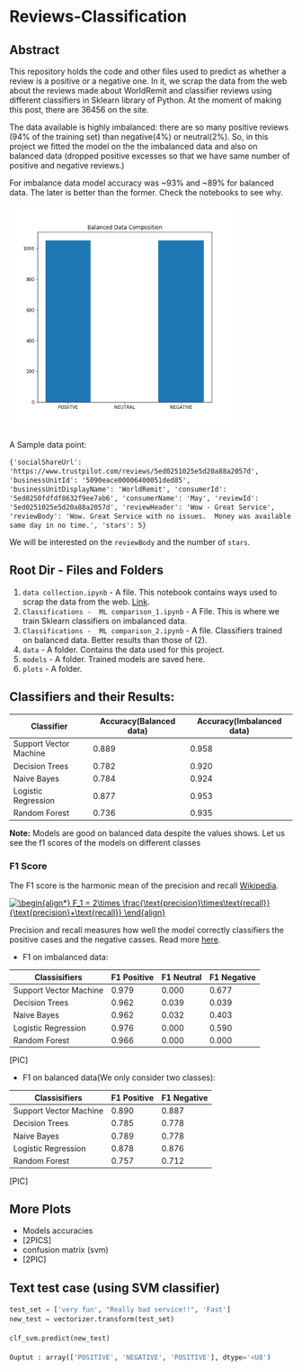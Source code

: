 # Reviews-Classification
## Abstract
This repository holds the code and other files used to predict as whether a review is a positive or a negative one. In it, we scrap the data from the web about the reviews made about WorldRemit and classifier reviews using different classifiers in Sklearn library of Python. At the moment of making this post, there are 36456 on the site.

The data available is highly imbalanced: there are so many positive reviews (94% of the training set) than negative(4%) or neutral(2%). So, in this project we fitted the model on the the imbalanced data and also on balanced data (dropped positive excesses so that we have same number of positive and negative reviews.)

For imbalance data model accuracy was ~93% and ~89% for balanced data. The later is better than the former. Check the notebooks to see why.

<img src="plots/data_balance.png" width=400>

A Sample data point:
```
{'socialShareUrl': 'https://www.trustpilot.com/reviews/5ed0251025e5d20a88a2057d', 'businessUnitId': '5090eace00006400051ded85', 'businessUnitDisplayName': 'WorldRemit', 'consumerId': '5ed0250fdfdf8632f9ee7ab6', 'consumerName': 'May', 'reviewId': '5ed0251025e5d20a88a2057d', 'reviewHeader': 'Wow - Great Service', 'reviewBody': 'Wow. Great Service with no issues.  Money was available same day in no time.', 'stars': 5}

```
We will be interested on the `reviewBody` and the number of `stars`.

## Root Dir - Files and Folders

1. `data collection.ipynb` - A file. This notebook contains ways used to scrap the data from the web. [Link](https://www.trustpilot.com/review/www.worldremit.com).
2. `Classifications -  ML comparison_1.ipynb` - A File. This is where we train Sklearn classifiers on imbalanced data.
3. `Classifications -  ML comparison_2.ipynb` - A file. Classifiers trained on balanced data. Better results than those of (2).
4. `data` -  A folder. Contains the data used for this project.
5. `models` - A folder. Trained models are saved here.
6. `plots` - A folder.
## Classifiers and their Results:
| Classifier  |  Accuracy(Balanced data) | Accuracy(Imbalanced data)  |
|---|---|---|
| Support Vector Machine  |  0.889 | 0.958  |
|  Decision Trees | 0.782  |  0.920 |
| Naive Bayes  | 0.784  |  0.924 |
| Logistic Regression   | 0.877  | 0.953  |
| Random Forest   |  0.736 | 0.935  |

**Note:** Models are good on balanced data despite the values shows. Let us see the f1 scores of the models on different classes
### F1 Score
The F1 score is the harmonic mean of the precision and recall [Wikipedia](https://en.wikipedia.org/wiki/F1_score). 

<a href="https://www.codecogs.com/eqnedit.php?latex=\begin{align*}&space;F_1&space;=&space;2\times&space;\frac{\text{precision}\times\text{recall}}{\text{precision}&plus;\text{recall}}&space;\end{align}" target="_blank"><img src="https://latex.codecogs.com/gif.latex?\begin{align*}&space;F_1&space;=&space;2\times&space;\frac{\text{precision}\times\text{recall}}{\text{precision}&plus;\text{recall}}&space;\end{align}" title="\begin{align*} F_1 = 2\times \frac{\text{precision}\times\text{recall}}{\text{precision}+\text{recall}} \end{align}" /></a>

Precision and recall measures how well the model correctly classifiers the positive cases and the negative casses. Read more [here](https://en.wikipedia.org/wiki/Precision_and_recall).

- F1 on imbalanced data:

|  Classisifiers |  F1 Positive | F1 Neutral  | F1 Negative  |
|---|---|---|---|
| Support Vector Machine  | 0.979  | 0.000  | 0.677  |
| Decision Trees  | 0.962  |  0.039 |  0.039 |
| Naive Bayes  |  0.962 |  0.032 |  0.403 |
| Logistic Regression  | 0.976  | 0.000  |  0.590 |
| Random Forest  | 0.966  |  0.000 |  0.000 |
[PIC]
- F1 on balanced data(We only consider two classes):

|  Classisifiers |  F1 Positive | F1 Negative  |
|---|---|---|
| Support Vector Machine  | 0.890  | 0.887  |
| Decision Trees  | 0.785  |  0.778 | 
| Naive Bayes  |  0.789 |  0.778 | 
| Logistic Regression  | 0.878  | 0.876  | 
| Random Forest  | 0.757  |  0.712 | 
[PIC]

## More Plots

- Models accuracies
- [2PICS]
- confusion matrix (svm)
- [2PIC]

## Text test case (using SVM classifier)
```Python
test_set = ['very fun', "Really bad service!!", 'Fast']
new_test = vectorizer.transform(test_set)

clf_svm.predict(new_test)

Ouptut : array(['POSITIVE', 'NEGATIVE', 'POSITIVE'], dtype='<U8')
```

